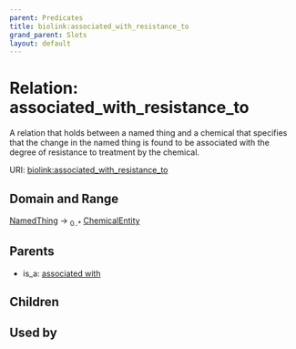 ```yaml
---
parent: Predicates
title: biolink:associated_with_resistance_to
grand_parent: Slots
layout: default
---
```


# Relation: associated_with_resistance_to


A relation that holds between a named thing and a chemical that specifies that the change in the named thing is found to be associated with the degree of resistance to treatment by the chemical.

URI: [biolink:associated_with_resistance_to](https://w3id.org/biolink/vocab/associated_with_resistance_to)

## Domain and Range

[NamedThing](NamedThing.md) ->  <sub>0..\*</sub> [ChemicalEntity](ChemicalEntity.md)

## Parents

 *  is_a: [associated with](associated_with.md)

## Children


## Used by

